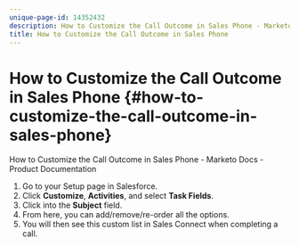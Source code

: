 ```yaml
---
unique-page-id: 14352432
description: How to Customize the Call Outcome in Sales Phone - Marketo Docs - Product Documentation
title: How to Customize the Call Outcome in Sales Phone
---
```


# How to Customize the Call Outcome in Sales Phone {#how-to-customize-the-call-outcome-in-sales-phone}

How to Customize the Call Outcome in Sales Phone - Marketo Docs - Product Documentation

1. Go to your Setup page in Salesforce.
1. Click **Customize**, **Activities**, and select **Task Fields**.
1. Click into the **Subject** field.
1. From here, you can add/remove/re-order all the options.
1. You will then see this custom list in Sales Connect when completing a call.

